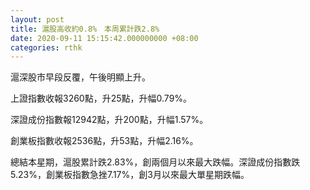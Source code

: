 ```yaml
---
layout: post
title: 滬股高收約0.8%　本周累計跌2.8%
date: 2020-09-11 15:15:42.000000000 +08:00
categories: rthk
---
```


滬深股市早段反覆，午後明顯上升。

上證指數收報3260點，升25點，升幅0.79%。

深證成份指數報12942點，升200點，升幅1.57%。

創業板指數收報2536點，升53點，升幅2.16%。

總結本星期，滬股累計跌2.83%，創兩個月以來最大跌幅。深證成份指數跌5.23%，創業板指數急挫7.17%，創3月以來最大單星期跌幅。
